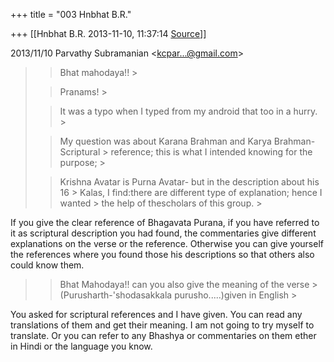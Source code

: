+++
title = "003 Hnbhat B.R."

+++
[[Hnbhat B.R.	2013-11-10, 11:37:14 [Source](https://groups.google.com/g/samskrita/c/PoKDNsUgYOk)]]



  

  
  

2013/11/10 Parvathy Subramanian \<[kcpar...@gmail.com]()\>

  

> 
> > 
> > Bhat mahodaya!! >
> 
> > 
> > 
> > 
> > 
> > Pranams! >
> 
> > 
> > 
> > 
> > 
> > It was a typo when I typed from my android that too in a hurry. >
> 
> > 
> > 
> > 
> > 
> > My question was about Karana Brahman and Karya Brahman-Scriptural > reference; this is what I intended knowing for the purpose; >
> 
> > 
> > 
> > 
> > 
> > Krishna Avatar is Purna Avatar- but in the description about his 16 > Kalas, I find:there are different type of explanation; hence I wanted > the help of thescholars of this group. >
> 
> > 

  

If you give the clear reference of Bhagavata Purana, if you have referred to it as scriptural description you had found, the commentaries give different explanations on the verse or the reference. Otherwise you can give yourself the references where you found those his descriptions so that others also could know them. 

  



> 
> > 
> > 
> > 
> > 
> > Bhat Mahodaya!! can you also give the meaning of the verse > (Purusharth-'shodasakkala purusho.....)given in English >
> 
> > 
> > 
> > 
> > 

  

You asked for scriptural references and I have given. You can read any translations of them and get their meaning. I am not going to try myself to translate. Or you can refer to any Bhashya or commentaries on them ether in Hindi or the language you know.

  

